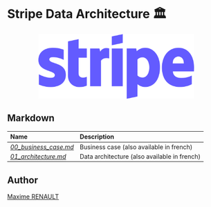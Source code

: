 # Stripe Data Architecture 🏛️

<p align="center">
   <img src='./img/stripe_logo.png' height='150'>
</p>

## Markdown

| Name | Description |
|:-|:-|
| _[00_business_case.md](00_business_case.md)_ | Business case (also available in french) |
| _[01_architecture.md](01_architecture.md)_ | Data architecture (also available in french) |

## Author

[Maxime RENAULT](https://github.com/qxzjy)
